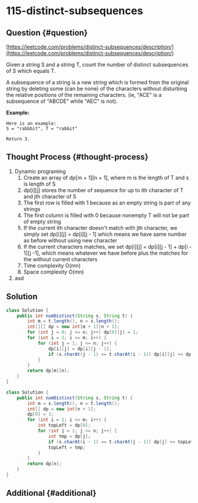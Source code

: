 # 115-distinct-subsequences

## Question {#question}

[https://leetcode.com/problems/distinct-subsequences/description/](https://leetcode.com/problems/distinct-subsequences/description/)

Given a string S and a string T, count the number of distinct subsequences of S which equals T.

A subsequence of a string is a new string which is formed from the original string by deleting some \(can be none\) of the characters without disturbing the relative positions of the remaining characters. \(ie, "ACE" is a subsequence of "ABCDE" while "AEC" is not\).

**Example:**

```text
Here is an example:
S = "rabbbit", T = "rabbit"

Return 3.
```

## Thought Process {#thought-process}

1. Dynamic programing
   1. Create an array of dp\[m + 1\]\[n + 1\], where m is the length of T and s is length of S
   2. dp\[i\]\[j\] stores the number of sequence for up to ith character of T and jth character of S
   3. The first row is filled with 1 because as an empty string is part of any strings
   4. The first column is filled with 0 because nonempty T will not be part of empty string
   5. If the current ith character doesn't match with jth character, we simply set dp\[i\]\[j\] = dp\[i\]\[j - 1\] which means we have same number as before without using new character
   6. If the current characters matches, we set dp\[i\]\[j\] = dp\[i\]\[j - 1\] + dp\[i - 1\]\[j -1\], which means whatever we have before plus the matches for the without current characters
   7. Time complexity O\(mn\)
   8. Space complexity O\(mn\)
2. asd

## Solution

```java
class Solution {
    public int numDistinct(String s, String t) {
        int m = t.length(), n = s.length();
        int[][] dp = new int[m + 1][n + 1];
        for (int j = 0; j <= n; j++) dp[0][j] = 1;
        for (int i = 1; i <= m; i++) {
            for (int j = 1; j <= n; j++) {
                dp[i][j] = dp[i][j - 1];
                if (s.charAt(j - 1) == t.charAt(i - 1)) dp[i][j] += dp[i - 1][j - 1];
            }
        }
        return dp[m][n];
    }
}
```

```java
class Solution {
    public int numDistinct(String s, String t) {
        int m = s.length(), n = t.length();
        int[] dp = new int[n + 1];
        dp[0] = 1;
        for (int i = 1; i <= m; i++) {
            int topLeft = dp[0];
            for (int j = 1; j <= n; j++) {
                int tmp = dp[j];
                if (s.charAt(i - 1) == t.charAt(j - 1)) dp[j] += topLeft;
                topLeft = tmp;
            }
        }
        return dp[n];
    }
}
```

## Additional {#additional}

